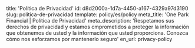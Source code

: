 title: 'Política de Privacidad'
id: d8d2000a-1d7a-4450-a167-4329a97d3190
slug: politica-de-privacidad
template: policy/es/policy
meta_title: 'One Park Financial |  Política de Privacidad'
meta_description: 'Respetamos sus derechos de privacidad y estamos cmprometidos a proteger la información que obtenemos de usted y la información que usted proporciona. Conozca cómo nos esforzamos por mantenerlo seguro'
en_url: privacy-policy
